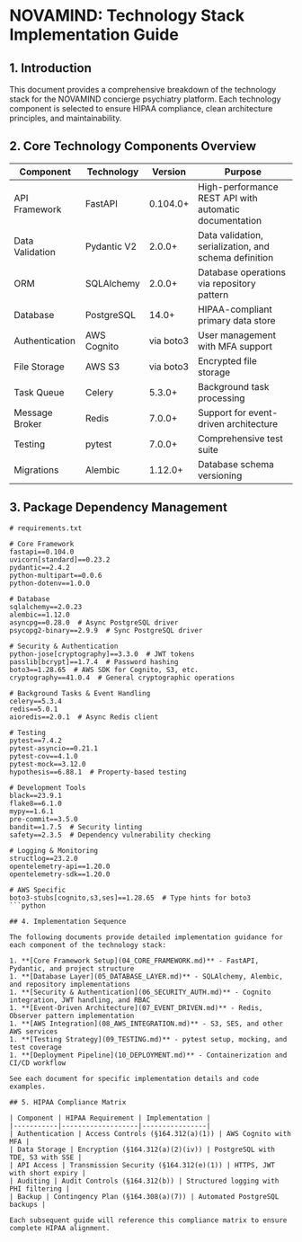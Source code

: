 # NOVAMIND: Technology Stack Implementation Guide

## 1. Introduction

This document provides a comprehensive breakdown of the technology stack for the NOVAMIND concierge psychiatry platform. Each technology component is selected to ensure HIPAA compliance, clean architecture principles, and maintainability.

## 2. Core Technology Components Overview

| Component | Technology | Version | Purpose |
|-----------|------------|---------|---------|
| API Framework | FastAPI | 0.104.0+ | High-performance REST API with automatic documentation |
| Data Validation | Pydantic V2 | 2.0.0+ | Data validation, serialization, and schema definition |
| ORM | SQLAlchemy | 2.0.0+ | Database operations via repository pattern |
| Database | PostgreSQL | 14.0+ | HIPAA-compliant primary data store |
| Authentication | AWS Cognito | via boto3 | User management with MFA support |
| File Storage | AWS S3 | via boto3 | Encrypted file storage |
| Task Queue | Celery | 5.3.0+ | Background task processing |
| Message Broker | Redis | 7.0.0+ | Support for event-driven architecture |
| Testing | pytest | 7.0.0+ | Comprehensive test suite |
| Migrations | Alembic | 1.12.0+ | Database schema versioning |

## 3. Package Dependency Management

```
# requirements.txt

# Core Framework
fastapi==0.104.0
uvicorn[standard]==0.23.2
pydantic==2.4.2
python-multipart==0.0.6
python-dotenv==1.0.0

# Database
sqlalchemy==2.0.23
alembic==1.12.0
asyncpg==0.28.0  # Async PostgreSQL driver
psycopg2-binary==2.9.9  # Sync PostgreSQL driver

# Security & Authentication
python-jose[cryptography]==3.3.0  # JWT tokens
passlib[bcrypt]==1.7.4  # Password hashing
boto3==1.28.65  # AWS SDK for Cognito, S3, etc.
cryptography==41.0.4  # General cryptographic operations

# Background Tasks & Event Handling
celery==5.3.4
redis==5.0.1
aioredis==2.0.1  # Async Redis client

# Testing
pytest==7.4.2
pytest-asyncio==0.21.1
pytest-cov==4.1.0
pytest-mock==3.12.0
hypothesis==6.88.1  # Property-based testing

# Development Tools
black==23.9.1
flake8==6.1.0
mypy==1.6.1
pre-commit==3.5.0
bandit==1.7.5  # Security linting
safety==2.3.5  # Dependency vulnerability checking

# Logging & Monitoring
structlog==23.2.0
opentelemetry-api==1.20.0
opentelemetry-sdk==1.20.0

# AWS Specific
boto3-stubs[cognito,s3,ses]==1.28.65  # Type hints for boto3
```python

## 4. Implementation Sequence

The following documents provide detailed implementation guidance for each component of the technology stack:

1. **[Core Framework Setup](04_CORE_FRAMEWORK.md)** - FastAPI, Pydantic, and project structure
1. **[Database Layer](05_DATABASE_LAYER.md)** - SQLAlchemy, Alembic, and repository implementations
1. **[Security & Authentication](06_SECURITY_AUTH.md)** - Cognito integration, JWT handling, and RBAC
1. **[Event-Driven Architecture](07_EVENT_DRIVEN.md)** - Redis, Observer pattern implementation
1. **[AWS Integration](08_AWS_INTEGRATION.md)** - S3, SES, and other AWS services
1. **[Testing Strategy](09_TESTING.md)** - pytest setup, mocking, and test coverage
1. **[Deployment Pipeline](10_DEPLOYMENT.md)** - Containerization and CI/CD workflow

See each document for specific implementation details and code examples.

## 5. HIPAA Compliance Matrix

| Component | HIPAA Requirement | Implementation |
|-----------|-------------------|----------------|
| Authentication | Access Controls (§164.312(a)(1)) | AWS Cognito with MFA |
| Data Storage | Encryption (§164.312(a)(2)(iv)) | PostgreSQL with TDE, S3 with SSE |
| API Access | Transmission Security (§164.312(e)(1)) | HTTPS, JWT with short expiry |
| Auditing | Audit Controls (§164.312(b)) | Structured logging with PHI filtering |
| Backup | Contingency Plan (§164.308(a)(7)) | Automated PostgreSQL backups |

Each subsequent guide will reference this compliance matrix to ensure complete HIPAA alignment.
